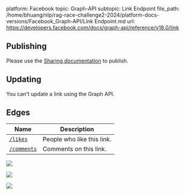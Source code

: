 platform: Facebook
topic: Graph-API
subtopic: Link Endpoint
file_path: /home/bhuang/nlp/rag-race-challenge2-2024/platform-docs-versions/Facebook_Graph-API/Link Endpoint.md
url: https://developers.facebook.com/docs/graph-api/reference/v18.0/link

## Publishing

Please use the [Sharing documentation](https://developers.facebook.com/docs/sharing/) to publish.

## Updating

You can't update a link using the Graph API.

## Edges

| Name | Description |
| --- | --- |
| [`/likes`](https://developers.facebook.com/docs/graph-api/reference/object/likes) | People who like this link. |
| [`/comments`](https://developers.facebook.com/docs/graph-api/reference/object/comments) | Comments on this link. |

![](https://www.facebook.com/tr?id=675141479195042&ev=PageView&noscript=1)

![](https://www.facebook.com/tr?id=574561515946252&ev=PageView&noscript=1)

![](https://www.facebook.com/tr?id=1754628768090156&ev=PageView&noscript=1)